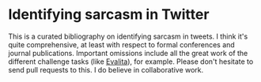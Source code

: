 # Identifying sarcasm in Twitter

This is a curated bibliography on identifying sarcasm in tweets. I think it's quite comprehensive, at least with respect to formal conferences and journal publications. Important omissions include all the great work of the different challenge tasks (like [Evalita](http://www.evalita.it/2016)), for example. Please don't hesitate to send pull requests to this. I do believe in collaborative work.

